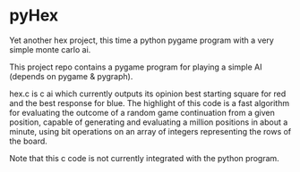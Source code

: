 pyHex
=====

Yet another hex project, this time a python pygame program with a very simple monte carlo ai.

This project repo contains a pygame program for playing a simple AI (depends on pygame & pygraph).

hex.c is c ai which currently outputs its opinion best starting square for red and the best response for blue.
The highlight of this code is a fast algorithm for evaluating the outcome of a random game continuation from a 
given position, capable of generating and evaluating a million positions in about a minute, using bit operations on
an array of integers representing the rows of the board.

Note that this c code is not currently integrated with the python program.
